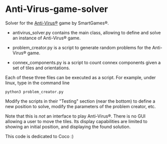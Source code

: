 # Anti-Virus-game-solver
Solver for the [Anti-Virus®](https://www.smartgames.eu/uk/one-player-games/anti-virus) game by SmartGames®.

* antivirus_solver.py contains the main class, allowing to define and solve an instance of Anti-Virus® game.

* problem_creator.py is a script to generate random problems for the Anti-Virus® game.

* connex_components.py is a script to count connex components given a set of tiles and orientations.

Each of these three files can be executed as a script. For example, under linux, type in the command line

    python3 problem_creator.py

Modify the scripts in their "Testing" section (near the bottom) to define a new position to solve, modify the parameters of the problem creator, etc.

Note that this is *not* an interface to play Anti-Virus®. There is no GUI allowing a user to move the tiles. Its display capabilities are limited to showing an initial position, and displaying the found solution.

This code is dedicated to Coco :)
